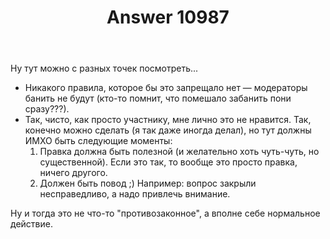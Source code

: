 ﻿---
title: "Answer 10987"
se.owner.user_id: 337540
se.owner.display_name: "Victor VosMottor"
se.owner.link: "https://ru.meta.stackoverflow.com/users/337540/victor-vosmottor"
se.answer_id: 10987
se.question_id: 10966
se.post_type: answer
se.is_accepted: False
---
<p>Ну тут можно с разных точек посмотреть...</p>
<ul>
<li>Никакого правила, которое бы это запрещало нет — модераторы банить не будут (кто-то помнит, что помешало забанить пони сразу???).</li>
<li>Так, чисто, как просто участнику,  мне лично это не нравится. Так, конечно можно сделать (я так даже иногда делал), но тут должны ИМХО быть следующие моменты:
<ol>
<li>Правка должна быть полезной (и желательно хоть чуть-чуть, но существенной). Если это так, то вообще это просто правка, ничего другого.</li>
<li>Должен быть повод ;) Например: вопрос закрыли несправедливо, а надо привлечь внимание.</li>
</ol>
</li>
</ul>
<p>Ну и тогда это не что-то &quot;противозаконное&quot;, а вполне себе нормальное действие.</p>

